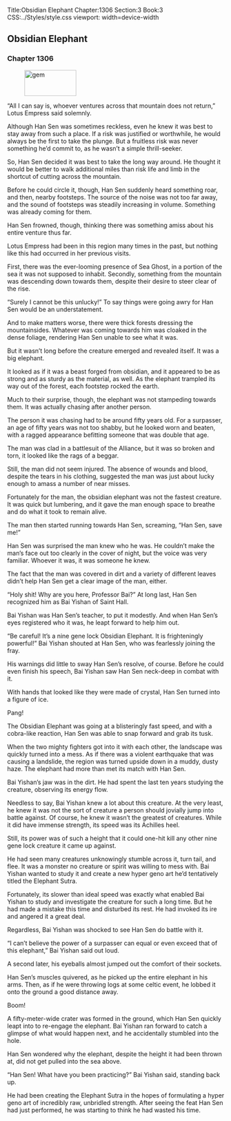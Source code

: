 Title:Obsidian Elephant 
Chapter:1306 
Section:3 
Book:3 
CSS:../Styles/style.css 
viewport: width=device-width
  
## Obsidian Elephant
### Chapter 1306 
<figure>
	<img src="../Images/gem.gif" alt="gem" id="gem" width="120" height="60" />
</figure>
  

  
  “All I can say is, whoever ventures across that mountain does not return,” Lotus Empress said solemnly.

Although Han Sen was sometimes reckless, even he knew it was best to stay away from such a place. If a risk was justified or worthwhile, he would always be the first to take the plunge. But a fruitless risk was never something he’d commit to, as he wasn’t a simple thrill-seeker.

So, Han Sen decided it was best to take the long way around. He thought it would be better to walk additional miles than risk life and limb in the shortcut of cutting across the mountain.

Before he could circle it, though, Han Sen suddenly heard something roar, and then, nearby footsteps. The source of the noise was not too far away, and the sound of footsteps was steadily increasing in volume. Something was already coming for them.

Han Sen frowned, though, thinking there was something amiss about his entire venture thus far.

Lotus Empress had been in this region many times in the past, but nothing like this had occurred in her previous visits.

First, there was the ever-looming presence of Sea Ghost, in a portion of the sea it was not supposed to inhabit. Secondly, something from the mountain was descending down towards them, despite their desire to steer clear of the rise.

“Surely I cannot be this unlucky!” To say things were going awry for Han Sen would be an understatement.

And to make matters worse, there were thick forests dressing the mountainsides. Whatever was coming towards him was cloaked in the dense foliage, rendering Han Sen unable to see what it was.

But it wasn’t long before the creature emerged and revealed itself. It was a big elephant.

It looked as if it was a beast forged from obsidian, and it appeared to be as strong and as sturdy as the material, as well. As the elephant trampled its way out of the forest, each footstep rocked the earth.

Much to their surprise, though, the elephant was not stampeding towards them. It was actually chasing after another person.

The person it was chasing had to be around fifty years old. For a surpasser, an age of fifty years was not too shabby, but he looked worn and beaten, with a ragged appearance befitting someone that was double that age.

The man was clad in a battlesuit of the Alliance, but it was so broken and torn, it looked like the rags of a beggar.

Still, the man did not seem injured. The absence of wounds and blood, despite the tears in his clothing, suggested the man was just about lucky enough to amass a number of near misses.

Fortunately for the man, the obsidian elephant was not the fastest creature. It was quick but lumbering, and it gave the man enough space to breathe and do what it took to remain alive.

The man then started running towards Han Sen, screaming, “Han Sen, save me!”

Han Sen was surprised the man knew who he was. He couldn’t make the man’s face out too clearly in the cover of night, but the voice was very familiar. Whoever it was, it was someone he knew.

The fact that the man was covered in dirt and a variety of different leaves didn’t help Han Sen get a clear image of the man, either.

“Holy shit! Why are you here, Professor Bai?” At long last, Han Sen recognized him as Bai Yishan of Saint Hall.

Bai Yishan was Han Sen’s teacher, to put it modestly. And when Han Sen’s eyes registered who it was, he leapt forward to help him out.

“Be careful! It’s a nine gene lock Obsidian Elephant. It is frighteningly powerful!” Bai Yishan shouted at Han Sen, who was fearlessly joining the fray.

His warnings did little to sway Han Sen’s resolve, of course. Before he could even finish his speech, Bai Yishan saw Han Sen neck-deep in combat with it.

With hands that looked like they were made of crystal, Han Sen turned into a figure of ice.

Pang!

The Obsidian Elephant was going at a blisteringly fast speed, and with a cobra-like reaction, Han Sen was able to snap forward and grab its tusk.

When the two mighty fighters got into it with each other, the landscape was quickly turned into a mess. As if there was a violent earthquake that was causing a landslide, the region was turned upside down in a muddy, dusty haze. The elephant had more than met its match with Han Sen.

Bai Yishan’s jaw was in the dirt. He had spent the last ten years studying the creature, observing its energy flow.

Needless to say, Bai Yishan knew a lot about this creature. At the very least, he knew it was not the sort of creature a person should jovially jump into battle against. Of course, he knew it wasn’t the greatest of creatures. While it did have immense strength, its speed was its Achilles heel.

Still, its power was of such a height that it could one-hit kill any other nine gene lock creature it came up against.

He had seen many creatures unknowingly stumble across it, turn tail, and flee. It was a monster no creature or spirit was willing to mess with. Bai Yishan wanted to study it and create a new hyper geno art he’d tentatively titled the Elephant Sutra.

Fortunately, its slower than ideal speed was exactly what enabled Bai Yishan to study and investigate the creature for such a long time. But he had made a mistake this time and disturbed its rest. He had invoked its ire and angered it a great deal.

Regardless, Bai Yishan was shocked to see Han Sen do battle with it.

“I can’t believe the power of a surpasser can equal or even exceed that of this elephant,” Bai Yishan said out loud.

A second later, his eyeballs almost jumped out the comfort of their sockets.

Han Sen’s muscles quivered, as he picked up the entire elephant in his arms. Then, as if he were throwing logs at some celtic event, he lobbed it onto the ground a good distance away.

Boom!

A fifty-meter-wide crater was formed in the ground, which Han Sen quickly leapt into to re-engage the elephant. Bai Yishan ran forward to catch a glimpse of what would happen next, and he accidentally stumbled into the hole.

Han Sen wondered why the elephant, despite the height it had been thrown at, did not get pulled into the sea above.

“Han Sen! What have you been practicing?” Bai Yishan said, standing back up.

He had been creating the Elephant Sutra in the hopes of formulating a hyper geno art of incredibly raw, unbridled strength. After seeing the feat Han Sen had just performed, he was starting to think he had wasted his time.

